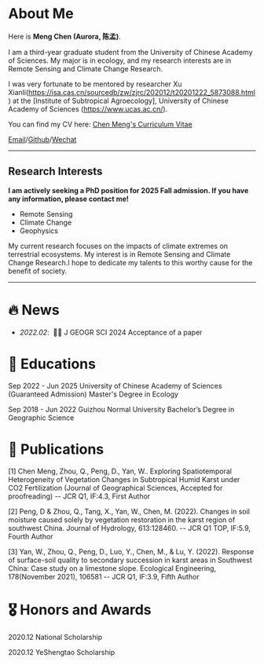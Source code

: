 # About Me


Here is **Meng Chen (Aurora, 陈孟)**.<br>

I am a third-year graduate student from the University of Chinese Academy of Sciences. My major is in ecology, and my research interests are in Remote Sensing and Climate Change Research.

I was very fortunate to be mentored by researcher Xu Xianli(https://isa.cas.cn/sourcedb/zw/zjrc/202012/t20201222_5873088.html) at the [Institute of Subtropical Agroecology], University of Chinese Academy of Sciences (https://www.ucas.ac.cn/).

You can find my CV here: [Chen Meng's Curriculum Vitae](../file/Curriculum_Vitae.pdf)

[Email](chenmeng20010826@163.com)/[Github](https://aurorachan0826.github.io/Aurora-Chan.github.io/)/[Wechat](../Wechat.jpg) 

---

## Research Interests

**I am actively seeking a PhD position for 2025 Fall admission. If you have any information, please contact me!**

- Remote Sensing
- Climate Change
- Geophysics


My current research focuses on the impacts of climate extremes on terrestrial ecosystems. My interest is in Remote Sensing and Climate Change Research.I hope to dedicate my talents to this worthy cause for the benefit of society.

---

# 🔥 News
- *2022.02*: &nbsp;🎉🎉 J GEOGR SCI 2024 Acceptance of a paper

# 📖 Educations

Sep 2022 - Jun 2025 University of Chinese Academy of Sciences (Guaranteed Admission)	 Master's Degree in Ecology

Sep 2018 - Jun 2022 Guizhou Normal University Bachelor’s Degree in Geographic Science

# 📝 Publications
[1] Chen Meng, Zhou, Q., Peng, D., Yan, W.. Exploring Spatiotemporal Heterogeneity of Vegetation Changes in Subtropical Humid Karst under CO2 Fertilization (Journal of Geographical Sciences, Accepted for proofreading) -- JCR Q1, IF:4.3, First Author

[2] Peng, D & Zhou, Q., Tang, X., Yan, W., Chen, M. (2022). Changes in soil moisture caused solely by vegetation restoration in the karst region of southwest China. Journal of Hydrology, 613:128460. -- JCR Q1 TOP, IF:5.9, Fourth Author

[3] Yan, W., Zhou, Q., Peng, D., Luo, Y., Chen, M., & Lu, Y. (2022). Response of surface-soil quality to secondary succession in karst areas in Southwest China: Case study on a limestone slope. Ecological Engineering, 178(November 2021), 106581 -- JCR Q1, IF:3.9, Fifth Author

# 🎖 Honors and Awards

2020.12 National Scholarship 

2020.12 YeShengtao Scholarship

